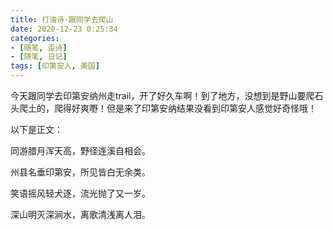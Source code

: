 ```yaml
---
title: 打油诗·跟同学去爬山
date: 2020-12-23 0:25:34
categories: 
- [随笔, 歪诗]
- [随笔, 日记]
tags: [印第安人, 美国]
---
```


今天跟同学去印第安纳州走trail，开了好久车啊！到了地方，没想到是野山要爬石头爬土的，爬得好爽嘢！但是来了印第安纳结果没看到印第安人感觉好奇怪哦！

以下是正文：

<!--more-->

同游腊月浑天高，野径连溪自相会。

州县名垂印第安，所见皆白无余类。

笑语摇风轻犬逐，流光抛了又一岁。

深山明灭深涧水，离歌清浅离人泪。